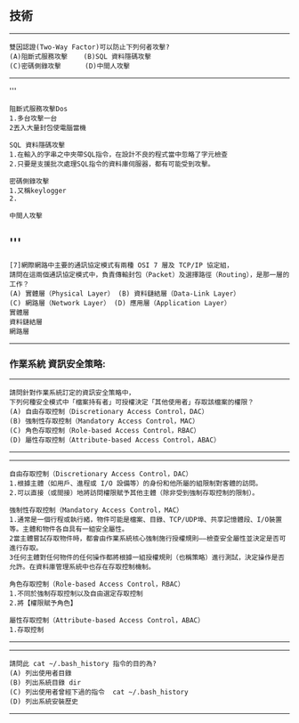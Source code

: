 ## 技術
---

    雙因認證(Two-Way Factor)可以防止下列何者攻擊?
    (A)阻斷式服務攻擊    (B)SQL 資料隱碼攻擊
    (C)密碼側錄攻擊      (D)中間人攻擊

---
'''

    阻斷式服務攻擊Dos
    1.多台攻擊一台
    2丟入大量封包使電腦當機
    
    SQL 資料隱碼攻擊
    1.在輸入的字串之中夾帶SQL指令，在設計不良的程式當中忽略了字元檢查
    2.只要是支援批次處理SQL指令的資料庫伺服器，都有可能受到攻擊。
    
    密碼側錄攻擊
    1.又稱keylogger
    2.

    中間人攻擊
    
'''
---

    [7]網際網路中主要的通訊協定模式有兩種 OSI 7 層及 TCP/IP 協定組，
    請問在這兩個通訊協定模式中，負責傳輸封包（Packet）及選擇路徑（Routing），是那一層的工作？ 
    (A) 實體層（Physical Layer） (B) 資料鏈結層（Data-Link Layer） 
    (C) 網路層（Network Layer） (D) 應用層（Application Layer）
    實體層
    資料鏈結層
    網路層

---
### 作業系統 資訊安全策略:
---

    請問針對作業系統訂定的資訊安全策略中，
    下列何種安全模式中「檔案持有者」可授權決定「其他使用者」存取該檔案的權限？ 
    (A) 自由存取控制（Discretionary Access Control，DAC） 
    (B) 強制性存取控制（Mandatory Access Control，MAC） 
    (C) 角色存取控制（Role-based Access Control，RBAC） 
    (D) 屬性存取控制（Attribute-based Access Control，ABAC） 

---

---

    自由存取控制（Discretionary Access Control，DAC） 
    1.根據主體（如用戶、進程或 I/O 設備等）的身份和他所屬的組限制對客體的訪問。
    2.可以直接（或間接）地將訪問權限賦予其他主體（除非受到強制存取控制的限制）。
    
    強制性存取控制（Mandatory Access Control，MAC） 
    1.通常是一個行程或執行緒，物件可能是檔案、目錄、TCP/UDP埠、共享記憶體段、I/O裝置等。主體和物件各自具有一組安全屬性。
    2當主體嘗試存取物件時，都會由作業系統核心強制施行授權規則——檢查安全屬性並決定是否可進行存取。
    3任何主體對任何物件的任何操作都將根據一組授權規則（也稱策略）進行測試，決定操作是否允許。在資料庫管理系統中也存在存取控制機制。
    
    角色存取控制（Role-based Access Control，RBAC）
    1.不同於強制存取控制以及自由選定存取控制
    2.將【權限賦予角色】
    
    屬性存取控制（Attribute-based Access Control，ABAC） 
    1.存取控制
    
---

---
    請問此 cat ~/.bash_history 指令的目的為?
    (A) 列出使用者目錄
    (B) 列出系統目錄 dir
    (C) 列出使用者曾經下過的指令  cat ~/.bash_history 
    (D) 列出系統安裝歷史
---

